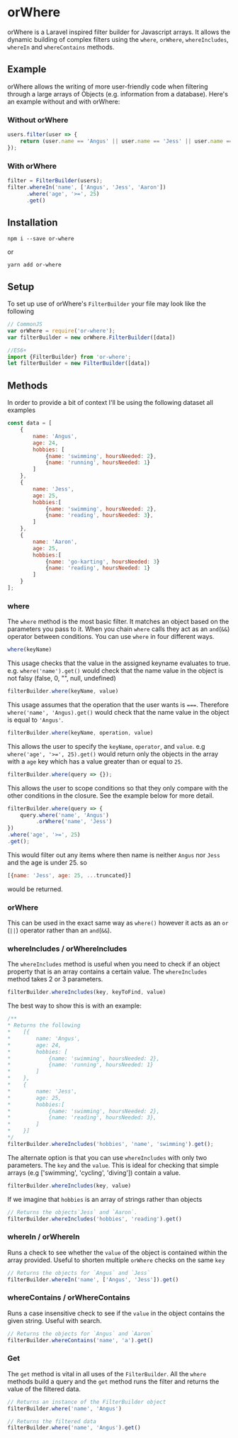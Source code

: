 # orWhere
orWhere is a Laravel inspired filter builder for Javascript arrays. It allows the dynamic building of complex filters using the `where`, `orWhere`, `whereIncludes`, `whereIn` and `whereContains` methods.

## Example
orWhere allows the writing of more user-friendly code when filtering through a large arrays of Objects (e.g. information from a database). Here's an example without and with orWhere:

### Without orWhere
```javascript
users.filter(user => {
    return (user.name == 'Angus' || user.name == 'Jess' || user.name == 'Aaron') && user.age >= 25;
});

```

### With orWhere
```javascript
filter = FilterBuilder(users);
filter.whereIn('name', ['Angus', 'Jess', 'Aaron'])
      .where('age', '>=', 25)
      .get()
```

## Installation

```shell
npm i --save or-where
```
or
```shell
yarn add or-where
```

## Setup

To set up use of orWhere's `FilterBuilder` your file may look like the following

```javascript
// CommonJS
var orWhere = require('or-where');
var filterBuilder = new orWhere.FilterBuilder([data])

//ES6+
import {FilterBuilder} from 'or-where';
let filterBuilder = new FilterBuilder([data])
```

## Methods

In order to provide a bit of context I'll be using the following dataset all examples 

```javascript
const data = [
    {
        name: 'Angus',
        age: 24,
        hobbies: [
            {name: 'swimming', hoursNeeded: 2},
            {name: 'running', hoursNeeded: 1}
        ]
    },
    {
        name: 'Jess',
        age: 25,
        hobbies:[
            {name: 'swimming', hoursNeeded: 2},
            {name: 'reading', hoursNeeded: 3},
        ]
    },
    {
        name: 'Aaron',
        age: 25,
        hobbies:[
            {name: 'go-karting', hoursNeeded: 3}
            {name: 'reading', hoursNeeded: 1}
        ]
    }
];
```

### where
The `where` method is the most basic filter. It matches an object based on the parameters you pass to it. When you chain `where` calls they act as an `and`(`&&`) operator between conditions. You can use `where` in four different ways.

```javascript
where(keyName)
```
This usage checks that the value in the assigned keyname evaluates to true. e.g. `where('name').get()` would check that the name value in the object is not falsy (false, 0, "", null, undefined)

```javascript
filterBuilder.where(keyName, value)
```
This usage assumes that the operation that the user wants is `===`. Therefore `where('name', 'Angus).get()` would check that the name value in the object is equal to `'Angus'`.

```javascript
filterBuilder.where(keyName, operation, value)
```
This allows the user to specify the `keyName`, `operator`, and `value`. e.g `where('age', '>=', 25).get()` would return only the objects in the array with a `age` key which has a value greater than or equal to `25`.

```javascript
filterBuilder.where(query => {});
```
This allows the user to scope conditions so that they only compare with the other conditions in the closure. See the example below for more detail.

```javascript
filterBuilder.where(query => {
    query.where('name', 'Angus')
         .orWhere('name', 'Jess')
})
.where('age', '>=', 25)
.get();
```
This would filter out any items where then name is neither `Angus` nor `Jess` and the age is under 25. so 
```javascript
[{name: 'Jess', age: 25, ...truncated}]
```
would be returned.

### orWhere
This can be used in the exact same way as `where()` however it acts as an `or` (` || `) operator rather than an `and`(`&&`).

### whereIncludes / orWhereIncludes
The `whereIncludes` method is useful when you need to check if an object property that is an array contains a certain value. The `whereIncludes` method takes 2 or 3 parameters.
```javascript
filterBuilder.whereIncludes(key, keyToFind, value)
```
The best way to show this is with an example:
```javascript
/** 
* Returns the following
*    [{
*        name: 'Angus',
*        age: 24,
*        hobbies: [
*            {name: 'swimming', hoursNeeded: 2},
*            {name: 'running', hoursNeeded: 1}
*        ]
*    },
*    {
*        name: 'Jess',
*        age: 25,
*        hobbies:[
*            {name: 'swimming', hoursNeeded: 2},
*            {name: 'reading', hoursNeeded: 3},
*        ]
*    }]
*/
filterBuilder.whereIncludes('hobbies', 'name', 'swimming').get();
```
The alternate option is that you can use `whereIncludes` with only two parameters. The `key` and the `value`. This is ideal for checking that simple arrays (e.g ['swimming', 'cycling', 'diving']) contain a value.

```javascript
filterBuilder.whereIncludes(key, value)
```
If we imagine that `hobbies` is an array of strings rather than objects
```javascript
// Returns the objects`Jess` and `Aaron`.
filterBuilder.whereIncludes('hobbies', 'reading').get()
```

### whereIn / orWhereIn
Runs a check to see whether the `value` of the object is contained within the array provided. Useful to shorten multiple `orWhere` checks on the same `key`

```javascript
// Returns the objects for `Angus` and `Jess`
filterBuilder.whereIn('name', ['Angus', 'Jess']).get()
```


### whereContains / orWhereContains
Runs a case insensitive check to see if the `value` in the object contains the given string. Useful with search.

```javascript
// Returns the objects for `Angus` and `Aaron`
filterBuilder.whereContains('name', 'a').get()
```

### Get
The `get` method is vital in all uses of the `FilterBuilder`. All the `where` methods build a query and the `get` method runs the filter and returns the value of the filtered data.

```javascript
// Returns an instance of the FilterBuilder object
filterBuilder.where('name', 'Angus')

// Returns the filtered data
filterBuilder.where('name', 'Angus').get()
```